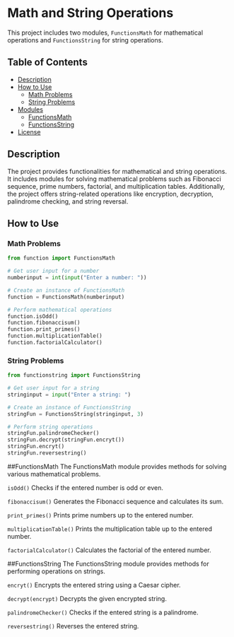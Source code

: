 # Math and String Operations

This project includes two modules, `FunctionsMath` for mathematical operations and `FunctionsString` for string operations.

## Table of Contents

- [Description](#description)
- [How to Use](#how-to-use)
  - [Math Problems](#math-problems)
  - [String Problems](#string-problems)
- [Modules](#modules)
  - [FunctionsMath](#functionsmath)
  - [FunctionsString](#functionstring)
- [License](#license)

## Description

The project provides functionalities for mathematical and string operations. It includes modules for solving mathematical problems such as Fibonacci sequence, prime numbers, factorial, and multiplication tables. Additionally, the project offers string-related operations like encryption, decryption, palindrome checking, and string reversal.

## How to Use

### Math Problems

```python
from function import FunctionsMath

# Get user input for a number
numberinput = int(input("Enter a number: "))

# Create an instance of FunctionsMath
function = FunctionsMath(numberinput)

# Perform mathematical operations
function.isOdd()
function.fibonaccisum()
function.print_primes()
function.multiplicationTable()
function.factorialCalculator()
```
### String Problems
```python
from functionstring import FunctionsString

# Get user input for a string
stringinput = input("Enter a string: ")

# Create an instance of FunctionsString
stringFun = FunctionsString(stringinput, 3)

# Perform string operations
stringFun.palindromeChecker()
stringFun.decrypt(stringFun.encryt())
stringFun.encryt()
stringFun.reversestring()
```
##FunctionsMath
The FunctionsMath module provides methods for solving various mathematical problems.

`isOdd()`
Checks if the entered number is odd or even.

`fibonaccisum()`
Generates the Fibonacci sequence and calculates its sum.

`print_primes()`
Prints prime numbers up to the entered number.

`multiplicationTable()`
Prints the multiplication table up to the entered number.

`factorialCalculator()`
Calculates the factorial of the entered number.

##FunctionsString
The FunctionsString module provides methods for performing operations on strings.

`encryt()`
Encrypts the entered string using a Caesar cipher.

`decrypt(encrypt)`
Decrypts the given encrypted string.

`palindromeChecker()`
Checks if the entered string is a palindrome.

`reversestring()`
Reverses the entered string.
